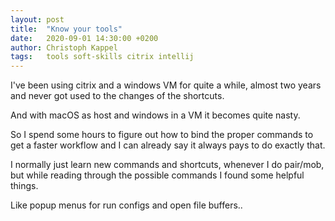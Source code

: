 ```yaml
---
layout: post
title:  "Know your tools"
date:   2020-09-01 14:30:00 +0200
author: Christoph Kappel
tags:   tools soft-skills citrix intellij
---
```

I've been using citrix and a windows VM for quite a while, almost two years and
never got used to the changes of the shortcuts. 

And with macOS as host and windows in a VM it becomes quite nasty.

So I spend some hours to figure out how to bind the proper commands to get
a faster workflow and I can already say it always pays to do exactly that.

I normally just learn new commands and shortcuts, whenever I do pair/mob, but
while reading through the possible commands I found some helpful things.

Like popup menus for run configs and open file buffers..
